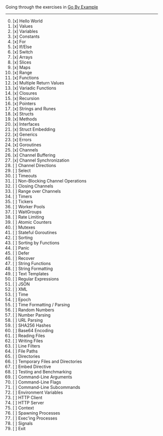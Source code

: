 Going through the exercises in [Go By Example](https://gobyexample.com/)

---

0. [x] Hello World
1. [x] Values
2. [x] Variables
3. [x] Constants
4. [x] For
5. [x] If/Else
6. [x] Switch
7. [x] Arrays
8. [x] Slices
9. [x] Maps
10. [x] Range
11. [x] Functions
12. [x] Multiple Return Values
13. [x] Variadic Functions
14. [x] Closures
15. [x] Recursion
16. [x] Pointers
17. [x] Strings and Runes
18. [x] Structs
19. [x] Methods
20. [x] Interfaces
21. [x] Struct Embedding
22. [x] Generics
23. [x] Errors
24. [x] Goroutines
25. [x] Channels
26. [x] Channel Buffering
27. [x] Channel Synchronization
28. [ ] Channel Directions
29. [ ] Select
30. [ ] Timeouts
31. [ ] Non-Blocking Channel Operations
32. [ ] Closing Channels
33. [ ] Range over Channels
34. [ ] Timers
35. [ ] Tickers
36. [ ] Worker Pools
37. [ ] WaitGroups
38. [ ] Rate Limiting
39. [ ] Atomic Counters
40. [ ] Mutexes
41. [ ] Stateful Goroutines
42. [ ] Sorting
43. [ ] Sorting by Functions
44. [ ] Panic
45. [ ] Defer
46. [ ] Recover
47. [ ] String Functions
48. [ ] String Formatting
49. [ ] Text Templates
50. [ ] Regular Expressions
51. [ ] JSON
52. [ ] XML
53. [ ] Time
54. [ ] Epoch
55. [ ] Time Formatting / Parsing
56. [ ] Random Numbers
57. [ ] Number Parsing
58. [ ] URL Parsing
59. [ ] SHA256 Hashes
60. [ ] Base64 Encoding
61. [ ] Reading Files
62. [ ] Writing Files
63. [ ] Line Filters
64. [ ] File Paths
65. [ ] Directories
66. [ ] Temporary Files and Directories
67. [ ] Embed Directive
68. [ ] Testing and Benchmarking
69. [ ] Command-Line Arguments
70. [ ] Command-Line Flags
71. [ ] Command-Line Subcommands
72. [ ] Environment Variables
73. [ ] HTTP Client
74. [ ] HTTP Server
75. [ ] Context
76. [ ] Spawning Processes
77. [ ] Exec'ing Processes
78. [ ] Signals
79. [ ] Exit

